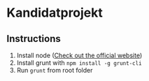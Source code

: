 # Kandidatprojekt

## Instructions

1. Install node ([Check out the official website](http://nodejs.org/))
2. Install grunt with `npm install -g grunt-cli`
3. Run `grunt` from root folder
